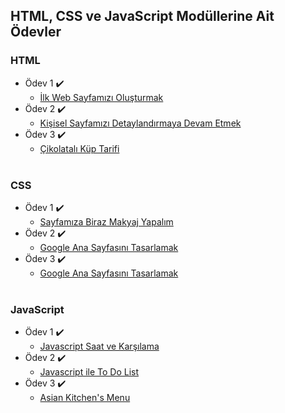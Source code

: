 ## HTML, CSS ve JavaScript Modüllerine Ait Ödevler

### HTML

  - Ödev 1 :heavy_check_mark:
    - [İlk Web Sayfamızı Oluşturmak](https://github.com/mehtapugur/kodluyoruzilkrepo/blob/main/Frontend%20Patikas%C4%B1/html/odev1/index.html)
  - Ödev 2 :heavy_check_mark:
    - [Kişisel Sayfamızı Detaylandırmaya Devam Etmek](https://github.com/mehtapugur/kodluyoruzilkrepo/tree/main/Frontend%20Patikas%C4%B1/html/odev2)
  - Ödev 3 :heavy_check_mark:
    - [Çikolatalı Küp Tarifi](https://github.com/mehtapugur/kodluyoruzilkrepo/blob/main/Frontend%20Patikas%C4%B1/html/odev3/index.html)
<br><br>  
### CSS

  - Ödev 1 :heavy_check_mark:
    - [Sayfamıza Biraz Makyaj Yapalım](https://github.com/mehtapugur/kodluyoruzilkrepo/tree/main/Frontend%20Patikas%C4%B1/css/odev1)
  - Ödev 2 :heavy_check_mark:
    - [Google Ana Sayfasını Tasarlamak](https://github.com/mehtapugur/kodluyoruzilkrepo/tree/main/Frontend%20Patikas%C4%B1/css/odev2)
  - Ödev 3 :heavy_check_mark:
    - [Google Ana Sayfasını Tasarlamak](https://github.com/mehtapugur/kodluyoruzilkrepo/blob/main/Frontend%20Patikas%C4%B1/css/odev3/index.html)
<br><br>    
### JavaScript

  - Ödev 1 :heavy_check_mark:
    - [Javascript Saat ve Karşılama](https://github.com/mehtapugur/kodluyoruzilkrepo/tree/main/Frontend%20Patikas%C4%B1/javascript/odev1)
  - Ödev 2 :heavy_check_mark:
    - [Javascript ile To Do List](https://github.com/mehtapugur/kodluyoruzilkrepo/tree/main/Frontend%20Patikas%C4%B1/javascript/odev2)
  - Ödev 3 :heavy_check_mark:
    - [Asian Kitchen's Menu](https://github.com/mehtapugur/kodluyoruzilkrepo/tree/main/Frontend%20Patikas%C4%B1/javascript/odev3)
